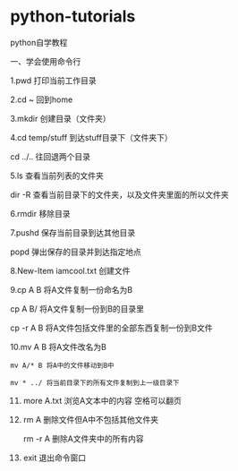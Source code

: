 # python-tutorials
python自学教程

一、学会使用命令行

1.pwd 打印当前工作目录

2.cd ~ 回到home

3.mkdir 创建目录（文件夹）

4.cd temp/stuff 到达stuff目录下（文件夹下）
  
  cd ../.. 往回退两个目录

5.ls 查看当前列表的文件夹
  
   dir -R 查看当前目录下的文件夹，以及文件夹里面的所以文件夹

6.rmdir 移除目录

7.pushd 保存当前目录到达其他目录
  
   popd  弹出保存的目录并到达指定地点

8.New-Item  iamcool.txt 创建文件 

9.cp A B 将A文件复制一份命名为B
  
   cp A B/ 将A文件复制一份到B的目录里
  
   cp -r A B 将A文件包括文件里的全部东西复制一份到B文件

10.mv A B 将A文件改名为B
  
    mv A/* B 将A中的文件移动到B中
    
    mv * ../ 将当前目录下的所有文件复制到上一级目录下

11. more  A.txt 浏览A文本中的内容 空格可以翻页

12. rm A 删除文件但A中不包括其他文件夹
    
     rm -r A 删除A文件夹中的所有内容

13. exit 退出命令窗口
